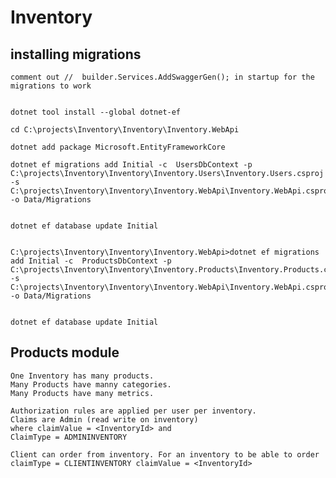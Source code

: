 # Inventory



## installing migrations 
    comment out //  builder.Services.AddSwaggerGen(); in startup for the migrations to work
    

    dotnet tool install --global dotnet-ef
    
    cd C:\projects\Inventory\Inventory\Inventory.WebApi
    
    dotnet add package Microsoft.EntityFrameworkCore
    
    dotnet ef migrations add Initial -c  UsersDbContext -p C:\projects\Inventory\Inventory\Inventory.Users\Inventory.Users.csproj -s C:\projects\Inventory\Inventory\Inventory.WebApi\Inventory.WebApi.csproj -o Data/Migrations
    
    
    dotnet ef database update Initial


    C:\projects\Inventory\Inventory\Inventory.WebApi>dotnet ef migrations add Initial -c  ProductsDbContext -p C:\projects\Inventory\Inventory\Inventory.Products\Inventory.Products.csproj -s C:\projects\Inventory\Inventory\Inventory.WebApi\Inventory.WebApi.csproj -o Data/Migrations


    dotnet ef database update Initial


## Products module 

    One Inventory has many products.
    Many Products have manny categories.
    Many Products have many metrics. 
    
    Authorization rules are applied per user per inventory.
    Claims are Admin (read write on inventory) 
    where claimValue = <InventoryId> and 
    ClaimType = ADMININVENTORY
        
    Client can order from inventory. For an inventory to be able to order 
    claimType = CLIENTINVENTORY claimValue = <InventoryId>
